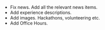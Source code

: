 - Fix news. Add all the relevant news items.
- Add experience descriptions.
- Add images. Hackathons, volunteering etc.
- Add Office Hours.
